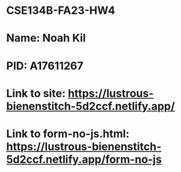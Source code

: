 # CSE134B-FA23-HW4
# Name: Noah Kil
# PID: A17611267
# Link to site: https://lustrous-bienenstitch-5d2ccf.netlify.app/
# Link to form-no-js.html: https://lustrous-bienenstitch-5d2ccf.netlify.app/form-no-js
